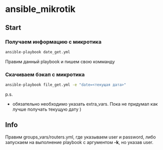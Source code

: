 # ansible_mikrotik

## Start

### Получаем информацию с микротика

```bash
ansible-playbook date_get.yml
```

Правим данный playbook и пишем свою комманду

### Скачиваем бэкап с микротика

```bash
ansible-playbook file_get.yml -e "date=<текущая дата>"
```
p.s.

 - обязательно необходимо указать extra_vars. Пока не придумал как лучше получать текущую дату )

## Info

Правим groups_vars/routers.yml, где указываем user и password, либо запускаем на выполнение playbook с аргументом **-k**, но указав user.
